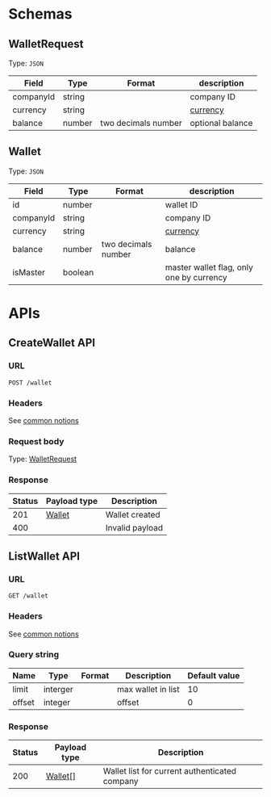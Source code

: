 # Schemas

## WalletRequest

Type: `JSON`

| Field     | Type   | Format              | description                       |
| --------- | ------ | ------------------- | --------------------------------- |
| companyId | string |                     | company ID                        |
| currency  | string |                     | [currency](../README.md#currency) |
| balance   | number | two decimals number | optional balance                  |

## Wallet

Type: `JSON`

| Field     | Type    | Format              | description                              |
| --------- | ------- | ------------------- | ---------------------------------------- |
| id        | number  |                     | wallet ID                                |
| companyId | string  |                     | company ID                               |
| currency  | string  |                     | [currency](../README.md#currency)        |
| balance   | number  | two decimals number | balance                                  |
| isMaster  | boolean |                     | master wallet flag, only one by currency |

# APIs

## CreateWallet API

### URL

`POST /wallet`

### Headers

See [common notions](../README.md#common-notions)

### Request body

Type: [WalletRequest](#walletrequest)

### Response

| Status | Payload type      | Description     |
| ------ | ----------------- | --------------- |
| 201    | [Wallet](#wallet) | Wallet created  |
| 400    |                   | Invalid payload |

## ListWallet API

### URL

`GET /wallet`

### Headers

See [common notions](../README.md#common-notions)

### Query string

| Name   | Type     | Format | Description        | Default value |
| ------ | -------- | ------ | ------------------ | ------------- |
| limit  | interger |        | max wallet in list | 10            |
| offset | integer  |        | offset             | 0             |

### Response

| Status | Payload type        | Description                                   |
| ------ | ------------------- | --------------------------------------------- |
| 200    | [Wallet[]](#wallet) | Wallet list for current authenticated company |
